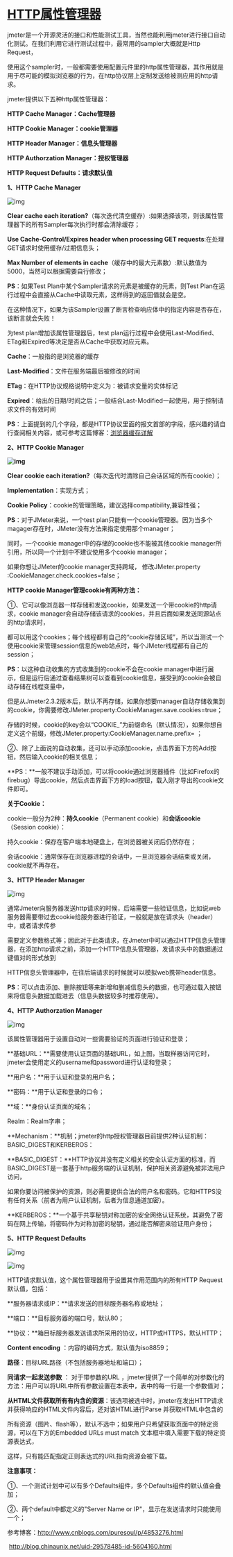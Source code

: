 # [HTTP属性管理器](https://www.cnblogs.com/imyalost/p/7062440.html)

jmeter是一个开源灵活的接口和性能测试工具，当然也能利用jmeter进行接口自动化测试。在我们利用它进行测试过程中，最常用的sampler大概就是Http Request，

使用这个sampler时，一般都需要使用配置元件里的http属性管理器，其作用就是用于尽可能的模拟浏览器的行为，在http协议层上定制发送给被测应用的http请求。

jmeter提供以下五种http属性管理器：

**HTTP Cache Manager：Cache管理器**

**HTTP Cookie Manager：cookie管理器**

**HTTP Header Manager：信息头管理器**

**HTTP Authorzation Manager：授权管理器**

**HTTP Request Defaults：请求默认值**

 

**1、HTTP Cache Manager**

![img](https://images2015.cnblogs.com/blog/983980/201706/983980-20170622102758366-1424618413.png)

**Clear cache each iteration?**（每次迭代清空缓存）:如果选择该项，则该属性管理器下的所有Sampler每次执行时都会清除缓存；

**Use Cache-Control/Expires header when processing GET requests**:在处理GET请求时使用缓存/过期信息头；

**Max Number of elements in cache**（缓存中的最大元素数）:默认数值为5000，当然可以根据需要自行修改；

**PS**：如果Test Plan中某个Sampler请求的元素是被缓存的元素，则Test Plan在运行过程中会直接从Cache中读取元素，这样得到的返回值就会是空。

在这种情况下，如果为该Sampler设置了断言检查响应体中的指定内容是否存在，该断言就会失败！

为test plan增加该属性管理器后，test plan运行过程中会使用Last-Modified、ETag和Expired等决定是否从Cache中获取对应元素。

**Cache**：一般指的是浏览器的缓存

**Last-Modified**：文件在服务端最后被修改的时间

**ETag**：在HTTP协议规格说明中定义为：被请求变量的实体标记

**Expired**：给出的日期/时间之后；一般结合Last-Modified一起使用，用于控制请求文件的有效时间

**PS**：上面提到的几个字段，都是HTTP协议里面的报文首部的字段，感兴趣的请自行查阅相关内容，或可参考这篇博客：[浏览器缓存详解](http://blog.csdn.net/eroswang/article/details/8302191)

 

**2、HTTP Cookie Manager**

**![img](https://images2015.cnblogs.com/blog/983980/201706/983980-20170622140904679-1200186696.png)**

**Clear cookie each iteration?**（每次迭代时清除自己会话区域的所有cookie）；

**Implementation**：实现方式；

**Cookie Policy**：cookie的管理策略，建议选择compatibility,兼容性强；

**PS**：对于JMeter来说，一个test plan只能有一个cookie管理器。因为当多个magager存在时，JMeter没有方法来指定使用那个manager；

同时，一个cookie manager中的存储的cookie也不能被其他cookie manager所引用，所以同一个计划中不建议使用多个cookie manager；

如果你想让JMeter的cookie manager支持跨域，  修改JMeter.property :CookieManager.check.cookies=false；

**HTTP cookie Manager管理cookie有两种方法：**

①、它可以像浏览器一样存储和发送cookie，如果发送一个带cookie的http请求，cookie manager会自动存储该请求的cookies，并且后面如果发送同源站点的http请求时，

都可以用这个cookies；每个线程都有自己的“cookie存储区域”，所以当测试一个使用cookie来管理session信息的web站点时，每个JMeter线程都有自己的session；

**PS**：以这种自动收集的方式收集到的cookie不会在cookie manager中进行展示，但是运行后通过查看结果树可以查看到cookie信息，接受到的cookie会被自动存储在线程变量中，

但是从Jmeter2.3.2版本后，默认不再存储，如果你想要manager自动存储收集到 的cookie，你需要修改JMeter.property:CookieManager.save.cookies=true；

存储的时候，cookie的key会以“COOKIE_”为前缀命名（默认情况），如果你想自定义这个前缀，修改JMeter.property:CookieManager.name.prefix= ；

②、除了上面说的自动收集，还可以手动添加cookie，点击界面下方的Add按钮，然后输入cookie的相关信息；

**PS：**一般不建议手动添加，可以将cookie通过浏览器插件（比如Firefox的firebug）导出cookie，然后点击界面下方的load按钮，载入刚才导出的cookie文件即可。

**关于Cookie：**

cookie一般分为2种：**持久cookie**（Permanent cookie）和**会话cookie**（Session cookie）：

持久cookie：保存在客户端本地硬盘上，在浏览器被关闭后仍然存在；

会话cookie：通常保存在浏览器进程的会话中，一旦浏览器会话结束或关闭，cookie就不再存在。

 

**3、HTTP Header Manager**

![img](https://images2015.cnblogs.com/blog/983980/201706/983980-20170623105600023-508092848.png)

通常Jmeter向服务器发送http请求的时候，后端需要一些验证信息，比如说web服务器需要带过去cookie给服务器进行验证，一般就是放在请求头（header）中，或者请求传参

需要定义参数格式等；因此对于此类请求，在Jmeter中可以通过HTTP信息头管理器，在添加http请求之前，添加一个HTTP信息头管理器，发请求头中的数据通过键值对的形式放到

HTTP信息头管理器中，在往后端请求的时候就可以模拟web携带header信息。

**PS**：可以点击添加、删除按钮等来新增和删减信息头的数据，也可通过载入按钮来将信息头数据加载进去（信息头数据较多时推荐使用）。

 

**4、HTTP Authorzation Manager**

![img](https://images2015.cnblogs.com/blog/983980/201706/983980-20170623111634554-1881451286.png)

该属性管理器用于设置自动对一些需要验证的页面进行验证和登录；

**基础URL：**需要使用认证页面的基础URL，如上图，当取样器访问它时，jmeter会使用定义的username和password进行认证和登录；

**用户名：**用于认证和登录的用户名；

**密码：**用于认证和登录的口令；

**域：**身份认证页面的域名；

Realm：Realm字串；

**Mechanism：**机制；jmeter的http授权管理器目前提供2种认证机制：BASIC_DIGEST和KERBEROS：

​      **BASIC_DIGEST：**HTTP协议并没有定义相关的安全认证方面的标准，而BASIC_DIGEST是一套基于http服务端的认证机制，保护相关资源避免被非法用户访问，

​               如果你要访问被保护的资源，则必需要提供合法的用户名和密码。它和HTTPS没有任何关系（前者为用户认证机制，后者为信息通道加密）。

​      **KERBEROS：**一个基于共享秘钥对称加密的安全网络认证系统，其避免了密码在网上传输，将密码作为对称加密的秘钥，通过能否解密来验证用户身份；

 

**5、HTTP Request Defaults**

![img](https://images2015.cnblogs.com/blog/983980/201706/983980-20170623143527070-1702817586.png)

![img](https://images2015.cnblogs.com/blog/983980/201706/983980-20170623144703726-10841135.png)

HTTP请求默认值，这个属性管理器用于设置其作用范围内的所有HTTP Request默认值，包括：

**服务器请求或IP：**请求发送的目标服务器名称或地址；

**端口：**目标服务器的端口号，默认80；

**协议：**箱目标服务器发送请求所采用的协议，HTTP或HTTPS，默认HTTP；

**Content encoding** ：内容的编码方式，默认值为iso8859；

**路径**：目标URL路径（不包括服务器地址和端口）；

**同请求一起发送参数** ： 对于带参数的URL ，jmeter提供了一个简单的对参数化的方法：用户可以将URL中所有参数设置在本表中，表中的每一行是一个参数值对；

**从HTML文件获取所有有内含的资源**：该选项被选中时，jmeter在发出HTTP请求并获得响应的HTML文件内容后，还对该HTML进行Parse 并获取HTML中包含的

所有资源（图片、flash等），默认不选中；如果用户只希望获取页面中的特定资源，可以在下方的Embedded URLs must match 文本框中填入需要下载的特定资源表达式，

这样，只有能匹配指定正则表达式的URL指向资源会被下载。

**注意事项：**

①、一个测试计划中可以有多个Defaults组件，多个Defaults组件的默认值会叠加；

②、两个default中都定义的"Server Name or IP"，显示在发送请求时只能使用一个；

参考博客：http://www.cnblogs.com/puresoul/p/4853276.html

​    http://blog.chinaunix.net/uid-29578485-id-5604160.html